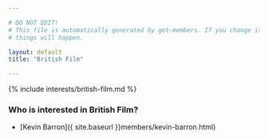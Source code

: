 ```yaml
---

# DO NOT EDIT!
# This file is automatically generated by get-members. If you change it, bad
# things will happen.

layout: default
title: "British Film"

---
```


{% include interests/british-film.md %}

### Who is interested in British Film?


* [Kevin Barron]({ site.baseurl }}members/kevin-barron.html)
